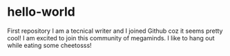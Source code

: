 # hello-world
First repository
I am a tecnical writer and I joined Github coz it seems pretty cool! I am excited to join this community of megaminds.
I like to hang out while eating some cheetosss!

